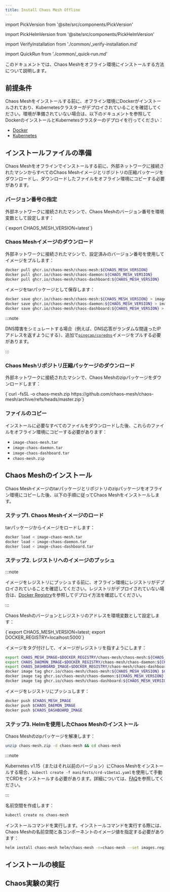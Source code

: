 ```yaml
---
title: Install Chaos Mesh Offline
---
```


import PickVersion from '@site/src/components/PickVersion'

import PickHelmVersion from '@site/src/components/PickHelmVersion'

import VerifyInstallation from './common/\_verify-installation.md'

import QuickRun from './common/\_quick-run.md'

このドキュメントでは、Chaos Meshをオフライン環境にインストールする方法について説明します。

## 前提条件

Chaos Meshをインストールする前に、オフライン環境にDockerがインストールされており、Kubernetesクラスターがデプロイされていることを確認してください。環境が準備されていない場合は、以下のドキュメントを参照してDockerのインストールとKubernetesクラスターのデプロイを行ってください：

- [Docker](https://www.docker.com/get-started)
- [Kubernetes](https://kubernetes.io/docs/setup/)

## インストールファイルの準備

Chaos Meshをオフラインでインストールする前に、外部ネットワークに接続されたマシンからすべてのChaos Meshイメージとリポジトリの圧縮パッケージをダウンロードし、ダウンロードしたファイルをオフライン環境にコピーする必要があります。

### バージョン番号の指定

外部ネットワークに接続されたマシンで、Chaos Meshのバージョン番号を環境変数として設定します：

<PickVersion>
{`export CHAOS_MESH_VERSION=latest`}
</PickVersion>

### Chaos Meshイメージのダウンロード

外部ネットワークに接続されたマシンで、設定済みのバージョン番号を使用してイメージをプルします：

```bash
docker pull ghcr.io/chaos-mesh/chaos-mesh:${CHAOS_MESH_VERSION}
docker pull ghcr.io/chaos-mesh/chaos-daemon:${CHAOS_MESH_VERSION}
docker pull ghcr.io/chaos-mesh/chaos-dashboard:${CHAOS_MESH_VERSION}
```

イメージをtarパッケージとして保存します：

```bash
docker save ghcr.io/chaos-mesh/chaos-mesh:${CHAOS_MESH_VERSION} > image-chaos-mesh.tar
docker save ghcr.io/chaos-mesh/chaos-daemon:${CHAOS_MESH_VERSION} > image-chaos-daemon.tar
docker save ghcr.io/chaos-mesh/chaos-dashboard:${CHAOS_MESH_VERSION} > image-chaos-dashboard.tar
```

:::note

DNS障害をシミュレートする場合（例えば、DNS応答がランダムな間違ったIPアドレスを返すようにする）、追加で[`pingcap/coredns`](https://hub.docker.com/r/pingcap/coredns)イメージをプルする必要があります。

:::

### Chaos Meshリポジトリ圧縮パッケージのダウンロード

外部ネットワークに接続されたマシンで、Chaos Meshのzipパッケージをダウンロードします：

<PickVersion isArchive replaced="refs/heads/master">
{`curl -fsSL -o chaos-mesh.zip https://github.com/chaos-mesh/chaos-mesh/archive/refs/heads/master.zip`}
</PickVersion>

### ファイルのコピー

インストールに必要なすべてのファイルをダウンロードした後、これらのファイルをオフライン環境にコピーする必要があります：

- `image-chaos-mesh.tar`
- `image-chaos-daemon.tar`
- `image-chaos-dashboard.tar`
- `chaos-mesh.zip`

## Chaos Meshのインストール

Chaos Meshイメージのtarパッケージとリポジトリのzipパッケージをオフライン環境にコピーした後、以下の手順に従ってChaos Meshをインストールします。

### ステップ1. Chaos Meshイメージのロード

tarパッケージからイメージをロードします：

```bash
docker load < image-chaos-mesh.tar
docker load < image-chaos-daemon.tar
docker load < image-chaos-dashboard.tar
```

### ステップ2. レジストリへのイメージのプッシュ

:::note

イメージをレジストリにプッシュする前に、オフライン環境にレジストリがデプロイされていることを確認してください。レジストリがデプロイされていない場合は、[Docker Registry](https://docs.docker.com/registry/)を参照してデプロイ方法を確認してください。

:::

Chaos Meshのバージョンとレジストリのアドレスを環境変数として設定します：

<PickVersion>
{`export CHAOS_MESH_VERSION=latest; export DOCKER_REGISTRY=localhost:5000`}
</PickVersion>

イメージをタグ付けして、イメージがレジストリを指すようにします：

```bash
export CHAOS_MESH_IMAGE=$DOCKER_REGISTRY/chaos-mesh/chaos-mesh:${CHAOS_MESH_VERSION}
export CHAOS_DAEMON_IMAGE=$DOCKER_REGISTRY/chaos-mesh/chaos-daemon:${CHAOS_MESH_VERSION}
export CHAOS_DASHBOARD_IMAGE=$DOCKER_REGISTRY/chaos-mesh/chaos-dashboard:${CHAOS_MESH_VERSION}
docker image tag ghcr.io/chaos-mesh/chaos-mesh:${CHAOS_MESH_VERSION} $CHAOS_MESH_IMAGE
docker image tag ghcr.io/chaos-mesh/chaos-daemon:${CHAOS_MESH_VERSION} $CHAOS_DAEMON_IMAGE
docker image tag ghcr.io/chaos-mesh/chaos-dashboard:${CHAOS_MESH_VERSION} $CHAOS_DASHBOARD_IMAGE
```

イメージをレジストリにプッシュします：

```bash
docker push $CHAOS_MESH_IMAGE
docker push $CHAOS_DAEMON_IMAGE
docker push $CHAOS_DASHBOARD_IMAGE
```

### ステップ3. Helmを使用したChaos Meshのインストール

Chaos Meshのzipパッケージを解凍します：

```bash
unzip chaos-mesh.zip -d chaos-mesh && cd chaos-mesh
```

:::note

Kubernetes v1.15（またはそれ以前のバージョン）にChaos Meshをインストールする場合、`kubectl create -f manifests/crd-v1beta1.yaml`を使用して手動でCRDをインストールする必要があります。詳細については、[FAQ](./faqs.md#failed-to-install-chaos-mesh-with-the-message-no-matches-for-kind-customresourcedefinition-in-version-apiextensionsk8siov1)を参照してください。

:::

名前空間を作成します：

```bash
kubectl create ns chaos-mesh
```

インストールコマンドを実行します。インストールコマンドを実行する際には、Chaos Meshの名前空間と各コンポーネントのイメージ値を指定する必要があります：

```bash
helm install chaos-mesh helm/chaos-mesh -n=chaos-mesh --set images.registry=$DOCKER_REGISTRY
```

## インストールの検証

<VerifyInstallation />

## Chaos実験の実行

<QuickRun />